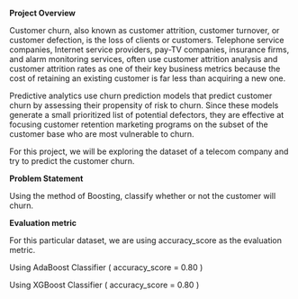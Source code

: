 **Project Overview**

Customer churn, also known as customer attrition, customer turnover, or customer defection, is the loss of clients or customers.
Telephone service companies, Internet service providers, pay-TV companies, insurance firms, and alarm monitoring services,
often use customer attrition analysis and customer attrition rates as one of their key business metrics because
the cost of retaining an existing customer is far less than acquiring a new one.

Predictive analytics use churn prediction models that predict customer churn by assessing their propensity of risk to churn.
Since these models generate a small prioritized list of potential defectors, they are effective at focusing customer retention marketing programs on the subset of the customer base who are most vulnerable to churn.

For this project, we will be exploring the dataset of a telecom company and try to predict the customer churn.

**Problem Statement**

Using the method of Boosting, classify whether or not the customer will churn.

**Evaluation metric** 

For this particular dataset, we are using accuracy_score as the evaluation metric. 

Using AdaBoost Classifier  ( accuracy_score = 0.80 )

Using XGBoost Classifier   ( accuracy_score = 0.80 )

 
